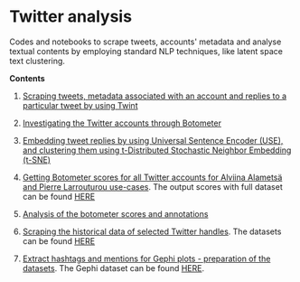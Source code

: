 # Twitter analysis

Codes and notebooks to scrape tweets, accounts' metadata and analyse textual contents by employing standard NLP techniques, like latent space text clustering.

**Contents**

1. [Scraping tweets, metadata associated with an account and replies to a particular tweet by using Twint](https://github.com/LondonStory/Twitter-Analysis/blob/main/twitter-scraping-using-twint.ipynb)

2. [Investigating the Twitter accounts through Botometer](https://github.com/LondonStory/Twitter-Analysis/blob/main/botometer.ipynb)

3. [Embedding tweet replies by using Universal Sentence Encoder (USE), and clustering them using t-Distributed Stochastic Neighbor Embedding (t-SNE)](https://github.com/LondonStory/Twitter-Analysis/blob/main/USE-sentence-embeddings-and-t-SNE-visualization.ipynb)

4. [Getting Botometer scores for all Twitter accounts for Alviina Alametsä and Pierre Larrouturou use-cases](https://github.com/LondonStory/Twitter-Analysis/blob/main/botometer-scores-twitter-replies.ipynb). The output scores with full dataset can be found [HERE](https://github.com/LondonStory/Twitter-Analysis/tree/main/output)

5. [Analysis of the botometer scores and annotations](https://github.com/LondonStory/Twitter-Analysis/blob/main/Alametsa-CSV-analysis.ipynb)

6. [Scraping the historical data of selected Twitter handles](https://github.com/LondonStory/Twitter-Analysis/blob/main/scrape-list-of-twitter-handles.ipynb). The datasets can be found [HERE](https://github.com/LondonStory/Twitter-Analysis/tree/main/Twitter-Accounts-Historical-Data)

7. [Extract hashtags and mentions for Gephi plots - preparation of the datasets](https://github.com/LondonStory/Twitter-Analysis/blob/main/Network-Analysis-of-Tweets.ipynb). The Gephi dataset can be found [HERE](https://github.com/LondonStory/Twitter-Analysis/tree/main/Gephi%20).
